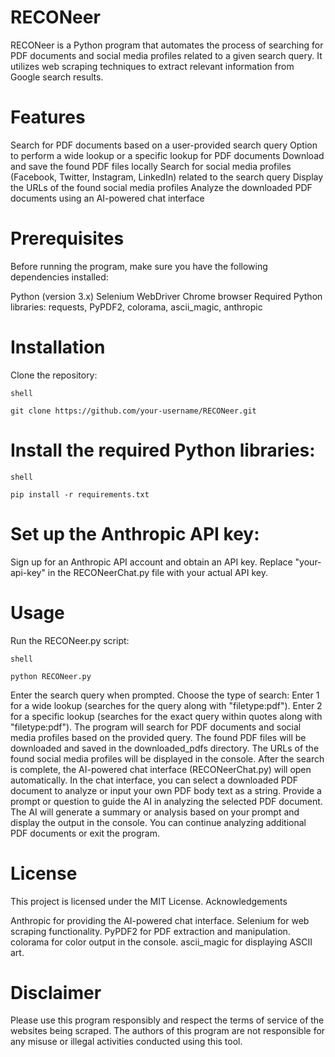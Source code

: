 # RECONeer

RECONeer is a Python program that automates the process of searching for PDF documents and social media profiles related to a given search query. It utilizes web scraping techniques to extract relevant information from Google search results.

# Features

Search for PDF documents based on a user-provided search query
Option to perform a wide lookup or a specific lookup for PDF documents
Download and save the found PDF files locally
Search for social media profiles (Facebook, Twitter, Instagram, LinkedIn) related to the search query
Display the URLs of the found social media profiles
Analyze the downloaded PDF documents using an AI-powered chat interface

# Prerequisites

Before running the program, make sure you have the following dependencies installed:

Python (version 3.x)
Selenium WebDriver
Chrome browser
Required Python libraries: requests, PyPDF2, colorama, ascii_magic, anthropic

# Installation

 Clone the repository:

    shell

    git clone https://github.com/your-username/RECONeer.git

# Install the required Python libraries:

    shell

    pip install -r requirements.txt

# Set up the Anthropic API key:
 Sign up for an Anthropic API account and obtain an API key.
 Replace "your-api-key" in the RECONeerChat.py file with your actual API key.

# Usage

Run the RECONeer.py script:

    shell

    python RECONeer.py

   Enter the search query when prompted.
    Choose the type of search:
        Enter 1 for a wide lookup (searches for the query along with "filetype:pdf").
        Enter 2 for a specific lookup (searches for the exact query within quotes along with "filetype:pdf").
    The program will search for PDF documents and social media profiles based on the provided query.
    The found PDF files will be downloaded and saved in the downloaded_pdfs directory.
    The URLs of the found social media profiles will be displayed in the console.
    After the search is complete, the AI-powered chat interface (RECONeerChat.py) will open automatically.
    In the chat interface, you can select a downloaded PDF document to analyze or input your own PDF body text as a string.
    Provide a prompt or question to guide the AI in analyzing the selected PDF document.
    The AI will generate a summary or analysis based on your prompt and display the output in the console.
    You can continue analyzing additional PDF documents or exit the program.

# License

This project is licensed under the MIT License.
Acknowledgements

  Anthropic for providing the AI-powered chat interface.
    Selenium for web scraping functionality.
    PyPDF2 for PDF extraction and manipulation.
    colorama for color output in the console.
    ascii_magic for displaying ASCII art.

# Disclaimer

Please use this program responsibly and respect the terms of service of the websites being scraped. The authors of this program are not responsible for any misuse or illegal activities conducted using this tool.
